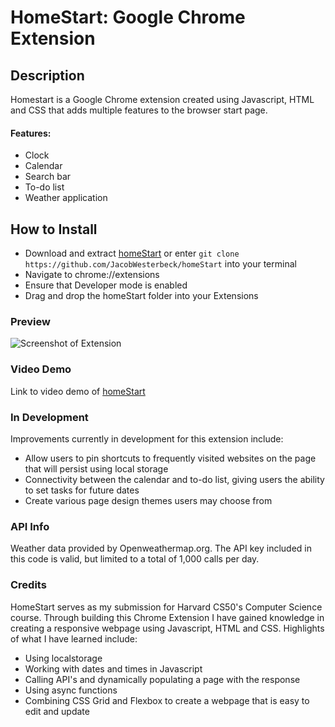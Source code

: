 # HomeStart: Google Chrome Extension


## Description

Homestart is a Google Chrome extension created using Javascript, HTML and CSS that adds multiple features to the browser start page.

#### Features:
- Clock
- Calendar 
- Search bar
- To-do list
- Weather application


## How to Install
 
- Download and extract [homeStart](https://github.com/JacobWesterbeck/homeStart/archive/refs/heads/main.zip) or enter  `git clone https://github.com/JacobWesterbeck/homeStart` into your terminal
- Navigate to chrome://extensions 
- Ensure that Developer mode is enabled
- Drag and drop the homeStart folder into your Extensions 


### Preview

![Screenshot of Extension](homeStart/images/Preview.png)


### Video Demo

Link to video demo of [homeStart](https://youtu.be/aUhDtoVLbbs)

### In Development

Improvements currently in development for this extension include:
- Allow users to pin shortcuts to frequently visited websites on the page that will persist using local storage
- Connectivity between the calendar and to-do list, giving users the ability to set tasks for future dates
- Create various page design themes users may choose from

### API Info

Weather data provided by Openweathermap.org.
The API key included in this code is valid, but limited to a total of 1,000 calls per day.

### Credits

HomeStart serves as my submission for Harvard CS50's Computer Science course. 
Through building this Chrome Extension I have gained knowledge in creating a responsive webpage using Javascript, HTML and CSS. Highlights of what I have learned include:
- Using localstorage
- Working with dates and times in Javascript
- Calling API's and dynamically populating a page with the response
- Using async functions
- Combining CSS Grid and Flexbox to create a webpage that is easy to edit and update
